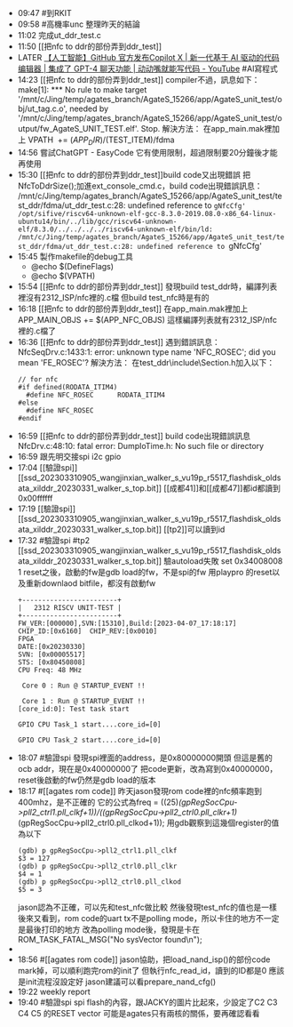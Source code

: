 - 09:47 #到RKIT
- 09:58 #高機率unc
  整理昨天的結論
- 11:02 完成ut_ddr_test.c
- 11:50 [[把nfc to ddr的部份弄到ddr_test]]
- LATER [【人工智能】GitHub 官方发布Copilot X | 新一代基于 AI 驱动的代码编辑器 | 集成了 GPT-4 聊天功能 | 动动嘴就能写代码 - YouTube](https://www.youtube.com/watch?v=XSkyl7P03D8&ab_channel=%E6%9C%80%E4%BD%B3%E6%8B%8D%E6%A1%A3) #AI寫程式
- 14:23 [[把nfc to ddr的部份弄到ddr_test]]
  compiler不過，訊息如下：
  make[1]: *** No rule to make target '/mnt/c/Jing/temp/agates_branch/AgateS_15266/app/AgateS_unit_test/obj/ut_tag.c.o', needed by '/mnt/c/Jing/temp/agates_branch/AgateS_15266/app/AgateS_unit_test/output/fw_AgateS_UNIT_TEST.elf'.  Stop.
  解決方法：
  在app_main.mak裡加上 VPATH  += $(APP_DIR)/$(TEST_ITEM)/fdma
- 14:56 嘗試ChatGPT - EasyCode
  它有使用限制，超過限制要20分鐘後才能再使用
- 15:30 [[把nfc to ddr的部份弄到ddr_test]]build code又出現錯誤
  把NfcToDdrSize();加進ext_console_cmd.c，build code出現錯誤訊息：
  /mnt/c/Jing/temp/agates_branch/AgateS_15266/app/AgateS_unit_test/test_ddr/fdma/ut_ddr_test.c:28: undefined reference to `gNfcCfg'
  /opt/sifive/riscv64-unknown-elf-gcc-8.3.0-2019.08.0-x86_64-linux-ubuntu14/bin/../lib/gcc/riscv64-unknown-elf/8.3.0/../../../../riscv64-unknown-elf/bin/ld: /mnt/c/Jing/temp/agates_branch/AgateS_15266/app/AgateS_unit_test/test_ddr/fdma/ut_ddr_test.c:28: undefined reference to `gNfcCfg'
- 15:45 製作makefile的debug工具
	- @echo $(DefineFlags)
	- @echo $(VPATH)
- 15:54 [[把nfc to ddr的部份弄到ddr_test]]
  發現build test_ddr時，編譯列表裡沒有2312_ISP/nfc裡的.c檔
  但build test_nfc時是有的
- 16:18 [[把nfc to ddr的部份弄到ddr_test]]
  在app_main.mak裡加上APP_MAIN_OBJS += $(APP_NFC_OBJS)
  這樣編譯列表就有2312_ISP/nfc裡的.c檔了
- 16:36 [[把nfc to ddr的部份弄到ddr_test]]
  遇到錯誤訊息：NfcSeqDrv.c:1433:1: error: unknown type name 'NFC_ROSEC'; did you mean 'FE_ROSEC'?
  解決方法：
  在test_ddr\include\Section.h加入以下：
  ```
  // for nfc
  #if defined(RODATA_ITIM4)
    #define NFC_ROSEC      RODATA_ITIM4
  #else
    #define NFC_ROSEC
  #endif
  ```
- 16:59 [[把nfc to ddr的部份弄到ddr_test]]
  build code出現錯誤訊息
  NfcDrv.c:48:10: fatal error: DumpIoTime.h: No such file or directory
- 16:59 跟先明交接spi i2c gpio
- 17:04 [[驗證spi]] [[ssd_202303310905_wangjinxian_walker_s_vu19p_r5517_flashdisk_oldsata_xilddr_20230331_walker_s_top.bit]]
  [[成都41]]和[[成都47]]都id都讀到0x00ffffff
- 17:19 [[驗證spi]] [[ssd_202303310905_wangjinxian_walker_s_vu19p_r5517_flashdisk_oldsata_xilddr_20230331_walker_s_top.bit]]
  [[tp2]]可以讀到id
- 17:32 #驗證spi #tp2 [[ssd_202303310905_wangjinxian_walker_s_vu19p_r5517_flashdisk_oldsata_xilddr_20230331_walker_s_top.bit]]
  驗autoload失敗
  set 0x34008008 1
  reset之後，啟動的fw是gdb load的fw，不是spi的fw
  用playpro 的reset以及重新downlaod bitfile，都沒有啟動fw
  ```
  +------------------------+
  |   2312 RISCV UNIT-TEST |
  +------------------------+
  FW_VER:[000000],SVN:[15310],Build:[2023-04-07_17:18:17]
  CHIP_ID:[0x6160]  CHIP_REV:[0x0010]
  FPGA
  DATE:[0x20230330]
  SVN: [0x00005517]
  STS: [0x80450808]
  CPU Freq: 48 MHz
  
   Core 0 : Run @ STARTUP_EVENT !!
  
   Core 1 : Run @ STARTUP_EVENT !!
  [core_id:0]: Test task start
  
  GPIO CPU Task_1 start....core_id=[0]
  
  GPIO CPU Task_2 start....core_id=[0]
  ```
- 18:07 #驗證spi
  發現spi裡面的address，是0x80000000開頭
  但這是舊的ocb addr，現在是0x40000000了
  把code更新，改為寫到0x40000000，reset後啟動的fw仍然是gdb load的版本
- 18:17 #[[agates rom code]]
  昨天jason發現rom code裡的nfc頻率跑到400mhz，是不正確的
  它的公式為freq = ((25)*(gpRegSocCpu->pll2_ctrl1.pll_clkf+1))/((gpRegSocCpu->pll2_ctrl0.pll_clkr+1)*(gpRegSocCpu->pll2_ctrl0.pll_clkod+1));
  用gdb觀察到這幾個register的值為以下
  ```
  (gdb) p gpRegSocCpu->pll2_ctrl1.pll_clkf
  $3 = 127
  (gdb) p gpRegSocCpu->pll2_ctrl0.pll_clkr
  $4 = 1
  (gdb) p gpRegSocCpu->pll2_ctrl0.pll_clkod
  $5 = 3
  ```
  jason認為不正確，可以先和test_nfc做比較
  然後發現test_nfc的值也是一樣
  後來又看到，rom code的uart tx不是polling mode，所以卡住的地方不一定是最後打印的地方
  改為polling mode後，發現是卡在ROM_TASK_FATAL_MSG("No sysVector found\n");
-
- 18:56 #[[agates rom code]] 
  jason協助，把load_nand_isp()的部份code mark掉，可以順利跑完rom的init了
  但執行nfc_read_id，讀到的ID都是0
  應該是init流程沒設定好
  jason建議可以看prepare_nand_cfg()
- 19:22 weekly report
- 19:40 #驗證spi
  spi flash的內容，跟JACKY的圖片比起來，少設定了C2 C3 C4 C5 的RESET vector
  可能是agates只有兩核的關係，要再確認看看